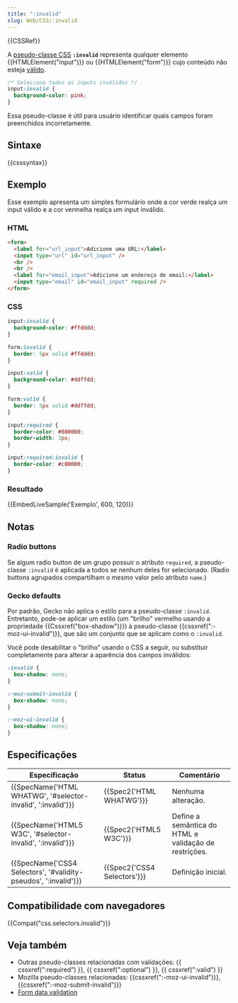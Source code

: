 ```yaml
---
title: ":invalid"
slug: Web/CSS/:invalid
---
```


{{CSSRef}}

A [pseudo-classe CSS](/pt-BR/docs/Web/CSS/Pseudo-classes) **`:invalid`** representa qualquer elemento {{HTMLElement("input")}} ou {{HTMLElement("form")}} cujo conteúdo não esteja [válido](/pt-BR/docs/Web/Guide/HTML/HTML5/Constraint_validation).

```css
/* Seleciona todos os inputs inválidos */
input:invalid {
  background-color: pink;
}
```

Essa pseudo-classe é útil para usuário identificar quais campos foram preenchidos incorretamente.

## Sintaxe

{{csssyntax}}

## Exemplo

Esse exemplo apresenta um simples formulário onde a cor verde realça um input válido e a cor vermelha realça um input inválido.

### HTML

```html
<form>
  <label for="url_input">Adicione uma URL:</label>
  <input type="url" id="url_input" />
  <br />
  <br />
  <label for="email_input">Adicione um endereço de email:</label>
  <input type="email" id="email_input" required />
</form>
```

### CSS

```css
input:invalid {
  background-color: #ffdddd;
}

form:invalid {
  border: 5px solid #ffdddd;
}

input:valid {
  background-color: #ddffdd;
}

form:valid {
  border: 5px solid #ddffdd;
}

input:required {
  border-color: #800000;
  border-width: 3px;
}

input:required:invalid {
  border-color: #c00000;
}
```

### Resultado

{{EmbedLiveSample('Exemplo', 600, 120)}}

## Notas

### Radio buttons

Se algum radio button de um grupo possuir o atributo `required`, a pseudo-classe `:invalid` é aplicada a todos se nenhum deles for selecionado. (Radio buttons agrupados compartilham o mesmo valor pelo atributo `name`.)

### Gecko defaults

Por padrão, Gecko não aplica o estilo para a pseudo-classe `:invalid`. Entretanto, pode-se aplicar um estilo (um "brilho" vermelho usando a propriedade {{Cssxref("box-shadow")}}) à pseudo-classe {{cssxref(":-moz-ui-invalid")}}, que são um conjunto que se aplicam como o `:invalid`.

Você pode desabilitar o "brilho" usando o CSS a seguir, ou substituir completamente para alterar a aparência dos campos inválidos:

```css
:invalid {
  box-shadow: none;
}

:-moz-submit-invalid {
  box-shadow: none;
}

:-moz-ui-invalid {
  box-shadow: none;
}
```

## Especificações

| Especificação                                                   | Status                      | Comentário                                            |
| --------------------------------------------------------------- | --------------------------- | ----------------------------------------------------- |
| {{SpecName('HTML WHATWG', '#selector-invalid', ':invalid')}}    | {{Spec2('HTML WHATWG')}}    | Nenhuma alteração.                                    |
| {{SpecName('HTML5 W3C', '#selector-invalid', ':invalid')}}      | {{Spec2('HTML5 W3C')}}      | Define a semântica do HTML e validação de restrições. |
| {{SpecName('CSS4 Selectors', '#validity-pseudos', ':invalid')}} | {{Spec2('CSS4 Selectors')}} | Definição inicial.                                    |

## Compatibilidade com navegadores

{{Compat("css.selectors.invalid")}}

## Veja também

- Outras pseudo-classes relacionadas com validações: {{ cssxref(":required") }}, {{ cssxref(":optional") }}, {{ cssxref(":valid") }}
- Mozilla pseudo-classes relacionadas: {{cssxref(":-moz-ui-invalid")}}, {{cssxref(":-moz-submit-invalid")}}
- [Form data validation](/pt-BR/docs/Learn/HTML/Forms/Form_validation)
